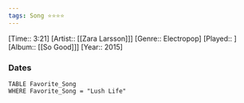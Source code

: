 ```yaml
---
tags: Song ⭐⭐⭐⭐ 
---
```

[Time:: 3:21]
[Artist:: [[Zara Larsson]]]
[Genre:: Electropop]
[Played:: ]
[Album:: [[So Good]]]
[Year:: 2015]
### Dates
````dataview
TABLE Favorite_Song
WHERE Favorite_Song = "Lush Life"
````